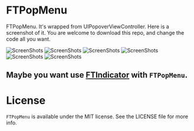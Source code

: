 # FTPopMenu

FTPopMenu. It's wrapped from UIPopoverViewController. Here is a screenshot of it. You are welcome to download this repo, and change the code all you want.



![ScreenShots](/ScreenShots/ScreenShots1.png")
![ScreenShots](/ScreenShots/ScreenShots2.png")
![ScreenShots](/ScreenShots/ScreenShots3.png")
![ScreenShots](/ScreenShots/ScreenShots4.png")
![ScreenShots](/ScreenShots/ScreenShots5.png")
![ScreenShots](/ScreenShots/ScreenShots6.png")



## Maybe you want use [FTIndicator](https://github.com/liufengting/FTIndicator) with `FTPopMenu`.<D-r>

# License

`FTPopMenu` is available under the MIT license. See the LICENSE file for more info. 

